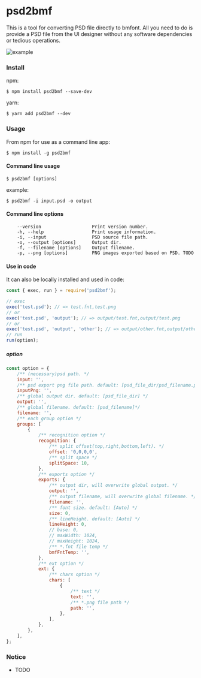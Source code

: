 # psd2bmf

This is a tool for converting PSD file directly to bmfont. All you need to do is provide a PSD file from the UI designer without any software dependencies or tedious operations.

![example](https://gitee.com/porky-prince/psd2bmf/raw/master/docs/example.jpg)

### Install

npm:

```shell
$ npm install psd2bmf --save-dev
```

yarn:

```shell
$ yarn add psd2bmf --dev
```

### Usage

From npm for use as a command line app:

```shell
$ npm install -g psd2bmf
```

#### Command line usage

```shell
$ psd2bmf [options]
```

example:

```shell
$ psd2bmf -i input.psd -o output
```

#### Command line options

```
    --version               	Print version number.
    -h, --help                  Print usage information.
    -i, --input      			PSD source file path.
    -o, --output [options]   	Output dir.
    -f, --filename [options]    Output filename.
    -p, --png [options]        	PNG images exported based on PSD. TODO
```

#### Use in code

It can also be locally installed and used in code:

```javascript
const { exec, run } = require('psd2bmf');

// exec
exec('test.psd'); // => test.fnt,test.png
// or
exec('test.psd', 'output'); // => output/test.fnt,output/test.png
// or
exec('test.psd', 'output', 'other'); // => output/other.fnt,output/other.png
// run
run(option);
```

##### option

```javascript
const option = {
    /** (necessary)psd path. */
    input: '',
    /** psd export png file path. default: [psd_file_dir/psd_filename.png] */
    inputPng: '',
    /** global output dir. default: [psd_file_dir] */
    output: '',
    /** global filename. default: [psd_filename]*/
    filename: '',
    /** each group option */
    groups: [
        {
            /** recognition option */
            recognition: {
                /** split offset(top,right,bottom,left). */
                offset: '0,0,0,0',
                /** split space */
                splitSpace: 10,
            },
            /** exports option */
            exports: {
                /** output dir, will overwrite global output. */
                output: '',
                /** output filename, will overwrite global filename. */
                filename: '',
                /** font size. default: [Auto] */
                size: 0,
                /** lineHeight. default: [Auto] */
                lineHeight: 0,
                // base: 0,
                // maxWidth: 1024,
                // maxHeight: 1024,
                /** *.fnt file temp */
                bmfFntTemp: '',
            },
            /** ext option */
            ext: {
                /** chars option */
                chars: [
                    {
                        /** text */
                        text: '',
                        /** *.png file path */
                        path: '',
                    },
                ],
            },
        },
    ],
};
```

### Notice

-   TODO
